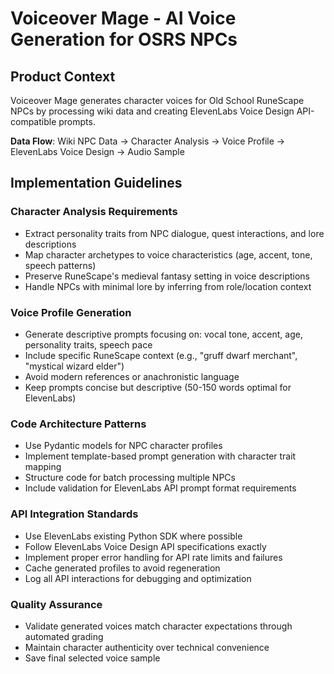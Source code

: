 # Voiceover Mage - AI Voice Generation for OSRS NPCs

## Product Context
Voiceover Mage generates character voices for Old School RuneScape NPCs by processing wiki data and creating ElevenLabs Voice Design API-compatible prompts.

**Data Flow**: Wiki NPC Data → Character Analysis → Voice Profile → ElevenLabs Voice Design → Audio Sample

## Implementation Guidelines

### Character Analysis Requirements
- Extract personality traits from NPC dialogue, quest interactions, and lore descriptions
- Map character archetypes to voice characteristics (age, accent, tone, speech patterns)
- Preserve RuneScape's medieval fantasy setting in voice descriptions
- Handle NPCs with minimal lore by inferring from role/location context

### Voice Profile Generation
- Generate descriptive prompts focusing on: vocal tone, accent, age, personality traits, speech pace
- Include specific RuneScape context (e.g., "gruff dwarf merchant", "mystical wizard elder")
- Avoid modern references or anachronistic language
- Keep prompts concise but descriptive (50-150 words optimal for ElevenLabs)

### Code Architecture Patterns
- Use Pydantic models for NPC character profiles
- Implement template-based prompt generation with character trait mapping
- Structure code for batch processing multiple NPCs
- Include validation for ElevenLabs API prompt format requirements

### API Integration Standards
- Use ElevenLabs existing Python SDK where possible
- Follow ElevenLabs Voice Design API specifications exactly
- Implement proper error handling for API rate limits and failures
- Cache generated profiles to avoid regeneration
- Log all API interactions for debugging and optimization

### Quality Assurance
- Validate generated voices match character expectations through automated grading
- Maintain character authenticity over technical convenience
- Save final selected voice sample